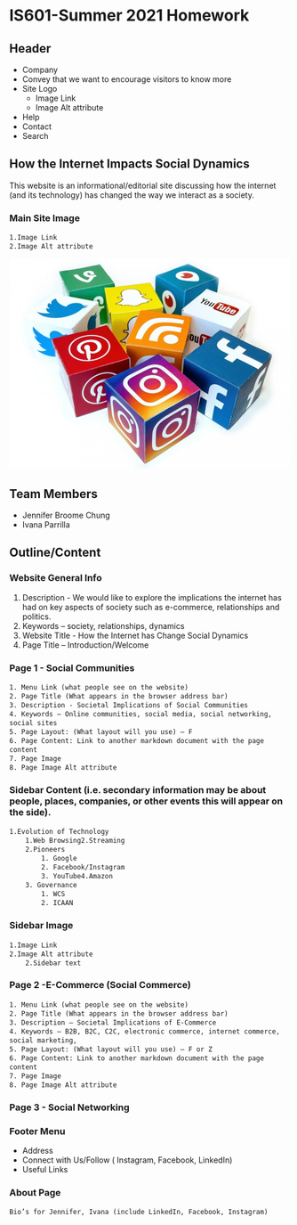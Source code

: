 # IS601-Summer 2021 Homework 

## Header 
- Company
- Convey that we want to encourage visitors to know more
-  Site Logo 
   - Image Link
   - Image Alt attribute 
- Help
- Contact 
- Search 

## How the Internet Impacts Social Dynamics 
   This website is an informational/editorial site discussing how the internet (and its technology) has changed the way we interact as a society.

### Main Site Image
    1.Image Link
    2.Image Alt attribute

   ![social-platform1](/social-platforms.jpg "social-platform2")
 
## Team Members
 * Jennifer Broome Chung
 * Ivana Parrilla

## Outline/Content

### Website General Info 
   1. Description - We would like to explore the implications the internet has had on key aspects of society such as e-commerce, relationships and politics. 
   2. Keywords – society, relationships, dynamics 
   3. Website Title - How the Internet has Change Social Dynamics
   4. Page Title – Introduction/Welcome

### Page 1 - Social Communities 
    1. Menu Link (what people see on the website)
    2. Page Title (What appears in the browser address bar)
    3. Description - Societal Implications of Social Communities
    4. Keywords – Online communities, social media, social networking, social sites
    5. Page Layout: (What layout will you use) – F 
    6. Page Content: Link to another markdown document with the page content
    7. Page Image 
    8. Page Image Alt attribute 
    
### Sidebar Content (i.e. secondary information may be about people, places, companies, or other events this will appear on the side).
    1.Evolution of Technology
        1.Web Browsing2.Streaming 
        2.Pioneers 
            1. Google 
            2. Facebook/Instagram
            3. YouTube4.Amazon
        3. Governance 
            1. WCS
            2. ICAAN
    
 ### Sidebar Image
    1.Image Link
    2.Image Alt attribute
        2.Sidebar text
   
### Page 2 -E-Commerce (Social Commerce) 
    1. Menu Link (what people see on the website)
    2. Page Title (What appears in the browser address bar)
    3. Description – Societal Implications of E-Commerce 
    4. Keywords – B2B, B2C, C2C, electronic commerce, internet commerce, social marketing, 
    5. Page Layout: (What layout will you use) – F or Z
    6. Page Content: Link to another markdown document with the page content
    7. Page Image 
    8. Page Image Alt attribute 
    
### Page 3 - Social Networking

### Footer Menu 
- Address
- Connect with Us/Follow  ( Instagram, Facebook, LinkedIn)
- Useful Links
    
### About Page
    Bio’s for Jennifer, Ivana (include LinkedIn, Facebook, Instagram)
    
